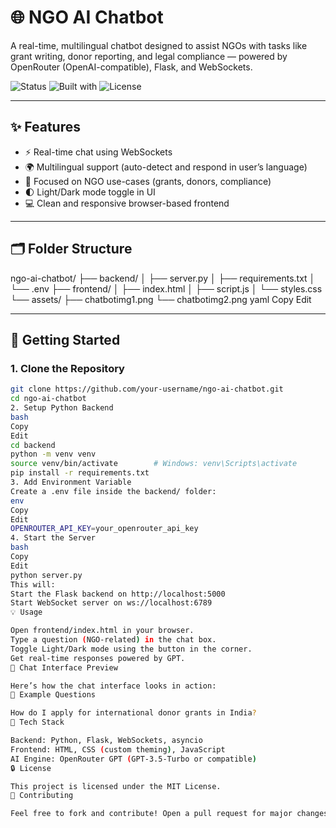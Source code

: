 # 🌐 NGO AI Chatbot

A real-time, multilingual chatbot designed to assist NGOs with tasks like grant writing, donor reporting, and legal compliance — powered by OpenRouter (OpenAI-compatible), Flask, and WebSockets.

![Status](https://img.shields.io/badge/status-active-brightgreen)
![Built with](https://img.shields.io/badge/Built%20with-Python%20%7C%20Flask%20%7C%20WebSockets%20%7C%20HTML%20%7C%20JS-blue)
![License](https://img.shields.io/badge/license-MIT-lightgrey)

---

## ✨ Features

- ⚡ Real-time chat using WebSockets
- 🌍 Multilingual support (auto-detect and respond in user’s language)
- 🎯 Focused on NGO use-cases (grants, donors, compliance)
- 🌓 Light/Dark mode toggle in UI
- 💻 Clean and responsive browser-based frontend

---

## 🗂️ Folder Structure

ngo-ai-chatbot/ ├── backend/ │ ├── server.py │ ├── requirements.txt │ └── .env ├── frontend/ │ ├── index.html │ ├── script.js │ └── styles.css └── assets/ ├── chatbotimg1.png └── chatbotimg2.png
yaml
Copy
Edit

---

## 🚀 Getting Started

### 1. Clone the Repository

```bash
git clone https://github.com/your-username/ngo-ai-chatbot.git
cd ngo-ai-chatbot
2. Setup Python Backend
bash
Copy
Edit
cd backend
python -m venv venv
source venv/bin/activate        # Windows: venv\Scripts\activate
pip install -r requirements.txt
3. Add Environment Variable
Create a .env file inside the backend/ folder:
env
Copy
Edit
OPENROUTER_API_KEY=your_openrouter_api_key
4. Start the Server
bash
Copy
Edit
python server.py
This will:
Start the Flask backend on http://localhost:5000
Start WebSocket server on ws://localhost:6789
💡 Usage

Open frontend/index.html in your browser.
Type a question (NGO-related) in the chat box.
Toggle Light/Dark mode using the button in the corner.
Get real-time responses powered by GPT.
📸 Chat Interface Preview

Here’s how the chat interface looks in action:
🧠 Example Questions

How do I apply for international donor grants in India?
🧰 Tech Stack

Backend: Python, Flask, WebSockets, asyncio
Frontend: HTML, CSS (custom theming), JavaScript
AI Engine: OpenRouter GPT (GPT-3.5-Turbo or compatible)
🔒 License

This project is licensed under the MIT License.
🙌 Contributing

Feel free to fork and contribute! Open a pull request for major changes.


